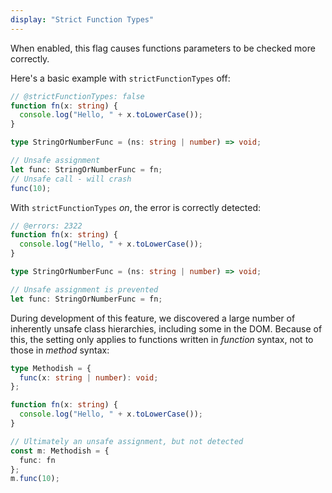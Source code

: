 ```yaml
---
display: "Strict Function Types"
---
```


When enabled, this flag causes functions parameters to be checked more correctly.

Here's a basic example with `strictFunctionTypes` off:

```ts twoslash
// @strictFunctionTypes: false
function fn(x: string) {
  console.log("Hello, " + x.toLowerCase());
}

type StringOrNumberFunc = (ns: string | number) => void;

// Unsafe assignment
let func: StringOrNumberFunc = fn;
// Unsafe call - will crash
func(10);
```

With `strictFunctionTypes` _on_, the error is correctly detected:

```ts twoslash
// @errors: 2322
function fn(x: string) {
  console.log("Hello, " + x.toLowerCase());
}

type StringOrNumberFunc = (ns: string | number) => void;

// Unsafe assignment is prevented
let func: StringOrNumberFunc = fn;
```

During development of this feature, we discovered a large number of inherently unsafe class hierarchies, including some in the DOM.
Because of this, the setting only applies to functions written in _function_ syntax, not to those in _method_ syntax:

```ts twoslash
type Methodish = {
  func(x: string | number): void;
};

function fn(x: string) {
  console.log("Hello, " + x.toLowerCase());
}

// Ultimately an unsafe assignment, but not detected
const m: Methodish = {
  func: fn
};
m.func(10);
```
